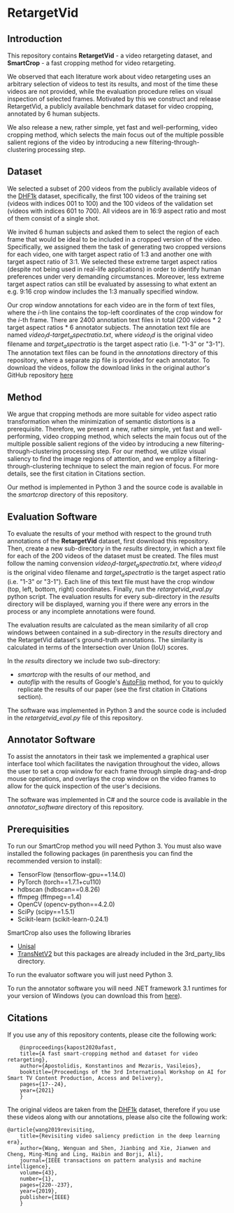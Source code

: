 
# RetargetVid

## Introduction
This repository contains **RetargetVid** - a video retargeting dataset, and **SmartCrop** - a fast cropping method for video retargeting.

We observed that each literature work about video retargeting uses an arbitrary selection of videos to test its results, and most of the time these videos are not provided, while the evaluation procedure relies on visual inspection of selected frames. Motivated by this we construct and release RetargetVid, a  publicly available benchmark dataset for video cropping, annotated by 6 human subjects.

We also release a new, rather simple, yet fast and well-performing, video cropping method, which selects the main focus out of the multiple possible salient regions of the video by introducing a new filtering-through-clustering processing step.

## Dataset
We selected a subset of 200 videos from the publicly available videos of the [DHF1k](https://github.com/wenguanwang/DHF1K) dataset, specifically, the first 100 videos of the training set (videos with indices 001 to 100) and the 100 videos of the validation set (videos with indices 601 to 700). All videos are in 16:9 aspect ratio and most of them consist of a single shot.

We invited 6 human subjects and asked them to select the region of each frame that would be ideal to be included in a cropped version of the video. Specifically, we assigned them the task of generating two cropped versions for each video, one with target aspect ratio of 1:3 and another one with target aspect ratio of 3:1. We selected these extreme target aspect ratios (despite not being used in real-life applications) in order to identify human preferences under very demanding circumstances. Moreover, less extreme target aspect ratios can still be evaluated by assessing to what extent an e.g. 9:16 crop window includes the 1:3 manually specified window.

Our crop window annotations for each video are in the form of text files, where the *i*-th line contains the top-left coordinates of the crop window for the *i*-th frame. There are 2400 annotation text files in total (200 videos * 2 target aspect ratios * 6 annotator subjects. The annotation text file are named *$video_id$-$target_aspect ratio$.txt*, where *$video_id$* is the original video filename and $target_aspect ratio$ is the target aspect ratio (i.e. "1-3" or "3-1"). The annotation text files can be found in the *annotations* directory of this repository, where a separate zip file is provided for each annotator. To download the videos, follow the download links in the original author's GitHub repository [here](https://github.com/wenguanwang/DHF1K)


## Method
We argue that cropping methods are more suitable for video aspect ratio transformation when the minimization of semantic distortions is a prerequisite.  Therefore, we present a new, rather simple, yet fast and well-performing, video cropping method, which selects the main focus out of the multiple possible salient regions of the video by introducing a new filtering-through-clustering processing step. For our method, we utilize visual saliency to find the image regions of attention, and we employ a filtering-through-clustering technique to select the main region of focus. For more details, see the first citation in Citations section.

Our method is implemented in Python 3 and the source code is available in the *smartcrop* directory of this repository.


## Evaluation Software
To evaluate the results of your method with respect to the ground truth annotations of the **RetargetVid** dataset, first download this repository. Then, create a new sub-directory in the *results* directory, in which a text file for each of the 200 videos of the dataset must be created. The files must follow the naming convension *$video_id$-$target_aspect ratio$.txt*, where *$video_id$* is the original video filename and $target_aspect ratio$ is the target aspect ratio (i.e. "1-3" or "3-1"). Each line of this text file must have the crop window (top, left, bottom, right) coordinates. Finally, run the *retargetvid_eval.py* python script. The evaluation results for every sub-directory in the *results* directory will be displayed, warning you if there were any errors in the process or any incomplete annotations were found.

The evaluation results are calculated as the mean similarity of all crop windows between contained in a sub-directory in the *results* directory and the RetargetVid dataset's ground-truth annotations. The similarity is calculated in terms of the Intersection over Union (IoU) scores.

In the *results* directory we include two sub-directory:
* *smartcrop* with the results of our method, and
* *autoflip* with the results of Google's [AutoFlip](https://google.github.io/mediapipe/solutions/autoflip) method,
for you to quickly replicate the results of our paper (see the first citation in Citations section).
 
The software was implemented in Python 3 and the source code is included in the *retargetvid_eval.py* file of this repository.




## Annotator Software
To assist the annotators in their task we implemented a graphical user interface tool which facilitates the navigation throughout the video, allows the user to set a crop window for each frame through simple drag-and-drop mouse operations, and overlays the crop window on the video frames to allow for the quick inspection of the user's decisions.

The software was implemented in C# and the source code is available in the *annotator_software* directory of this repository.



## Prerequisities
To run our SmartCrop method you will need Python 3. You must also wave installed the following packages (in parenthesis you can find the recommended version to install):

* TensorFlow (tensorflow-gpu==1.14.0)
* PyTorch (torch==1.7.1+cu110)
* hdbscan (hdbscan==0.8.26)
* ffmpeg (ffmpeg==1.4)
* OpenCV (opencv-python==4.2.0)
* SciPy (scipy==1.5.1)
* Scikit-learn (scikit-learn-0.24.1)

SmartCrop also uses the following libraries
* [Unisal](https://github.com/rdroste/unisal)
* [TransNetV2](https://github.com/soCzech/TransNetV2)
but this packages are already included in the 3rd_party_libs directory.

To run the evaluator software you will just need Python 3.

To run the annotator software you will need .ΝΕΤ framework 3.1 runtimes for your version of Windows (you can download this from [here](https://dotnet.microsoft.com/download)).

## Citations

If you use any of this repository contents, please cite the following work:
```
	@inproceedings{kapost2020afast,
	title={A fast smart-cropping method and dataset for video retargeting},
	author={Apostolidis, Konstantinos and Mezaris, Vasileios},
	booktitle={Proceedings of the 3rd International Workshop on AI for Smart TV Content Production, Access and Delivery},
	pages={17--24},
	year={2021}
	}
```

The original videos are taken from the [DHF1k](https://github.com/wenguanwang/DHF1K) dataset, therefore if you use these videos along with our annotations, please also cite the following work:

```
@article{wang2019revisiting,
	title={Revisiting video saliency prediction in the deep learning era},
	author={Wang, Wenguan and Shen, Jianbing and Xie, Jianwen and Cheng, Ming-Ming and Ling, Haibin and Borji, Ali},
	journal={IEEE transactions on pattern analysis and machine intelligence},
	volume={43},
	number={1},
	pages={220--237},
	year={2019},
	publisher={IEEE}
	}
```


